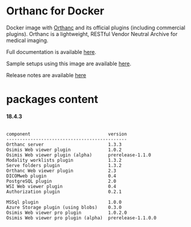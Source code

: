 # Orthanc for Docker
Docker image with [Orthanc](http://www.orthanc-server.com/) and its official plugins (including commercial plugins). Orthanc is a lightweight, RESTful Vendor Neutral Archive for medical imaging.

Full documentation is available [here](https://osimis.atlassian.net/wiki/spaces/OKB/pages/26738689/How+to+use+osimis+orthanc+Docker+images).

Sample setups using this image are available [here](https://bitbucket.org/osimis/orthanc-setup-samples/).

Release notes are available [here](https://bitbucket.org/osimis/orthanc-builder/src/master/release-notes-docker-images.txt)


# packages content

#### 18.4.3
```

component                             version
---------------------------------------------
Orthanc server                        1.3.3
Osimis Web viewer plugin              1.0.2
Osimis Web viewer plugin (alpha)      prerelease-1.1.0
Modality worklists plugin             1.3.2
Serve folders plugin                  1.3.2
Orthanc Web viewer plugin             2.3
DICOMweb plugin                       0.4
PostgreSQL plugin                     2.0
WSI Web viewer plugin                 0.4
Authorization plugin                  0.2.1

MSSql plugin                          1.0.0
Azure Storage plugin (using blobs)    0.3.0
Osimis Web viewer pro plugin          1.0.2.0
Osimis Web viewer pro plugin (alpha)  prerelease-1.1.0.0
```


